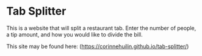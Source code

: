 # Tab Splitter

This is a website that will split a restaurant tab. Enter the number of people, a tip amount, and how you would like to divide the bill. 

This site may be found here: (https://corinnehuilin.github.io/tab-splitter/)
